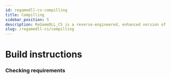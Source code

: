 ```yaml
---
id: regamedll-cs-compilling
title: Compilling
sidebar_position: 5
description: ReGameDLL_CS is a reverse-engineered, enhanced version of the Counter-Strike GameDLL, featuring extended functionality, optimizations, and new API options.
slug: /regamedll-cs/compilling
---
```


<head>
  <title>ReGameDLL_CS: Compilling | ReHLDS</title>
</head>

# Build instructions

### Checking requirements
